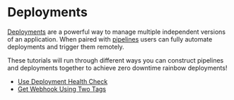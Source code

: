 # Deployments

[Deployments](/reference/environments/deployments/) are a powerful way to manage multiple independent versions of an application.  When paired with [pipelines](/reference/pipelines/) users can fully automate deployments and trigger them remotely. 

These tutorials will run through different ways you can construct pipelines and deployments together to achieve zero downtime rainbow deployments! 


* [Use Deployment Health Check](/guides/tutorials/deployments/healthcheck)
* [Get Webhook Using Two Tags](/guides/tutorials/deployments/get-webhook-two-tags)